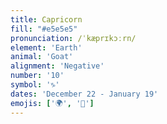 ```yaml
---
title: Capricorn
fill: "#e5e5e5"
pronunciation: /ˈkæprɪkɔːrn/
element: 'Earth'
animal: 'Goat'
alignment: 'Negative'
number: '10'
symbol: '♑'
dates: 'December 22 - January 19'
emojis: ['🌍', '🐐']
---
```

